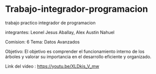 # Trabajo-integrador-programacion
trabajo practico  integrador de programacion

integrantes: Leonel Jesus Aballay, Alex Austin Nahuel

Comision: 6
Tema: Datos Avanzados

Objetivo: El objetivo es comprender el funcionamiento interno de los árboles y valorar su importancia en el desarrollo eficiente y organizado.

Link del video : https://youtu.be/XLDkis_V_mw

